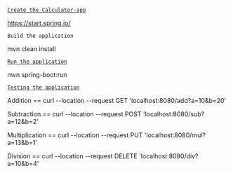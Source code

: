 [```` Create the Calculator-app ````]()

https://start.spring.io/

````Build the application ````[]()

mvn clean install

[````Run the application````]()

mvn spring-boot:run

[````Testing the application````]()

Addition == curl --location --request GET 'localhost:8080/add?a=10&b=20'

Subtraction == curl --location --request POST 'localhost:8080/sub?a=12&b=2'

Multiplication == curl --location --request PUT 'localhost:8080/mul?a=13&b=1'

Division == curl --location --request DELETE 'localhost:8080/div?a=10&b=4'
